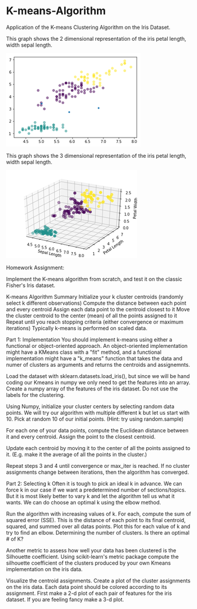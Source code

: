 # K-means-Algorithm

Application of the K-means Clustering Algorithm on the Iris Dataset.

This graph shows the 2 dimensional representation of the iris petal length, width sepal length.

![](image/output_36_0.png)

This graph shows the 3 dimensional representation of the iris petal length, width sepal length.

![](image/output_37_0.png)


Homework Assignment:

Implement the K-means algorithm from scratch, and test it on the classic Fisher's Iris dataset.

K-means Algorithm Summary
Initialize your k cluster centroids (randomly select k different observations)
Compute the distance between each point and every centroid
Assign each data point to the centroid closest to it
Move the cluster centroid to the center (mean) of all the points assigned to it
Repeat until you reach stopping criteria (either convergence or maximum iterations)
Typically k-means is performed on scaled data.

Part 1: Implementation
You should implement k-means using either a functional or object-oriented approach. An object-oriented implementation might have a KMeans class with a "fit" method, and a functional implementation might have a "k_means" function that takes the data and numer of clusters as arguments and returns the centroids and assignemnts.

Load the dataset with sklearn.datasets.load_iris(), but since we will be hand coding our Kmeans in numpy we only need to get the features into an array. Create a numpy array of the features of the iris dataset. Do not use the labels for the clustering.

Using Numpy, initialize your cluster centers by selecting random data points. We will try our algorithm with multiple different k but let us start with 10. Pick at random 10 of our initial points. (Hint: try using random.sample)

For each one of your data points, compute the Euclidean distance between it and every centroid. Assign the point to the closest centroid.

Update each centroid by moving it to the center of all the points assigned to it. (E.g. make it the average of all the points in the cluster.)

Repeat steps 3 and 4 until convergence or max_iter is reached. If no cluster assignments change between iterations, then the algorithm has converged.

Part 2: Selecting k
Often it is tough to pick an ideal k in advance. We can force k in our case if we want a predetermined number of sections/topics. But it is most likely better to vary k and let the algorithm tell us what it wants. We can do choose an optimal k using the elbow method.

Run the algorithm with increasing values of k. For each, compute the sum of squared error (SSE). This is the distance of each point to its final centroid, squared, and summed over all datas points. Plot this for each value of k and try to find an elbow. Determining the number of clusters. Is there an optimal # of K?

Another metric to assess how well your data has been clustered is the Silhouette coefficient. Using scikit-learn's metric package compute the silhouette coefficient of the clusters produced by your own Kmeans implementation on the iris data.

Visualize the centroid assignments. Create a plot of the cluster assignments on the iris data. Each data point should be colored according to its assignment. First make a 2-d plot of each pair of features for the iris dataset. If you are feeling fancy make a 3-d plot.



